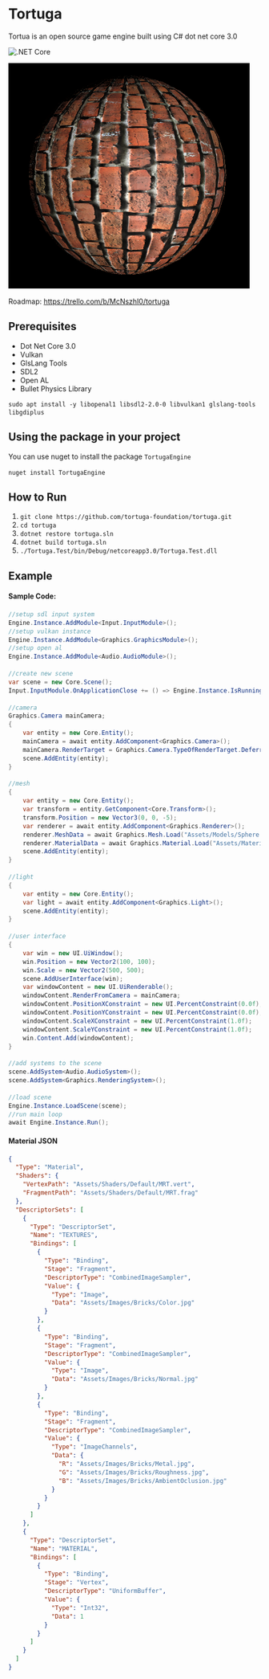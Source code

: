 # Tortuga

Tortua is an open source game engine built using C# dot net core 3.0

![.NET Core](https://github.com/tortuga-foundation/tortuga/workflows/.NET%20Core/badge.svg?branch=master)

![IMG](https://raw.githubusercontent.com/tortuga-foundation/tortuga/master/Assets/Images/Render/Bricks.png)

Roadmap: https://trello.com/b/McNszhI0/tortuga

## Prerequisites

- Dot Net Core 3.0
- Vulkan
- GlsLang Tools
- SDL2
- Open AL
- Bullet Physics Library

```
sudo apt install -y libopenal1 libsdl2-2.0-0 libvulkan1 glslang-tools libgdiplus
```

## Using the package in your project

You can use nuget to install the package `TortugaEngine`

`nuget install TortugaEngine`

## How to Run

1. `git clone https://github.com/tortuga-foundation/tortuga.git`
2. `cd tortuga`
3. `dotnet restore tortuga.sln`
4. `dotnet build tortuga.sln`
5. `./Tortuga.Test/bin/Debug/netcoreapp3.0/Tortuga.Test.dll`

## Example

#### Sample Code:
```c#
//setup sdl input system
Engine.Instance.AddModule<Input.InputModule>();
//setup vulkan instance
Engine.Instance.AddModule<Graphics.GraphicsModule>();
//setup open al
Engine.Instance.AddModule<Audio.AudioModule>();

//create new scene
var scene = new Core.Scene();
Input.InputModule.OnApplicationClose += () => Engine.Instance.IsRunning = false;

//camera
Graphics.Camera mainCamera;
{
    var entity = new Core.Entity();
    mainCamera = await entity.AddComponent<Graphics.Camera>();
    mainCamera.RenderTarget = Graphics.Camera.TypeOfRenderTarget.DeferredRendering;
    scene.AddEntity(entity);
}

//mesh
{
    var entity = new Core.Entity();
    var transform = entity.GetComponent<Core.Transform>();
    transform.Position = new Vector3(0, 0, -5);
    var renderer = await entity.AddComponent<Graphics.Renderer>();
    renderer.MeshData = await Graphics.Mesh.Load("Assets/Models/Sphere.obj");
    renderer.MaterialData = await Graphics.Material.Load("Assets/Materials/Bricks.json");
    scene.AddEntity(entity);
}

//light
{
    var entity = new Core.Entity();
    var light = await entity.AddComponent<Graphics.Light>();
    scene.AddEntity(entity);
}

//user interface
{
    var win = new UI.UiWindow();
    win.Position = new Vector2(100, 100);
    win.Scale = new Vector2(500, 500);
    scene.AddUserInterface(win);
    var windowContent = new UI.UiRenderable();
    windowContent.RenderFromCamera = mainCamera;
    windowContent.PositionXConstraint = new UI.PercentConstraint(0.0f);
    windowContent.PositionYConstraint = new UI.PercentConstraint(0.0f);
    windowContent.ScaleXConstraint = new UI.PercentConstraint(1.0f);
    windowContent.ScaleYConstraint = new UI.PercentConstraint(1.0f);
    win.Content.Add(windowContent);
}

//add systems to the scene
scene.AddSystem<Audio.AudioSystem>();
scene.AddSystem<Graphics.RenderingSystem>();

//load scene
Engine.Instance.LoadScene(scene);
//run main loop
await Engine.Instance.Run();
```

#### Material JSON
```json
{
  "Type": "Material",
  "Shaders": {
    "VertexPath": "Assets/Shaders/Default/MRT.vert",
    "FragmentPath": "Assets/Shaders/Default/MRT.frag"
  },
  "DescriptorSets": [
    {
      "Type": "DescriptorSet",
      "Name": "TEXTURES",
      "Bindings": [
        {
          "Type": "Binding",
          "Stage": "Fragment",
          "DescriptorType": "CombinedImageSampler",
          "Value": {
            "Type": "Image",
            "Data": "Assets/Images/Bricks/Color.jpg"
          }
        },
        {
          "Type": "Binding",
          "Stage": "Fragment",
          "DescriptorType": "CombinedImageSampler",
          "Value": {
            "Type": "Image",
            "Data": "Assets/Images/Bricks/Normal.jpg"
          }
        },
        {
          "Type": "Binding",
          "Stage": "Fragment",
          "DescriptorType": "CombinedImageSampler",
          "Value": {
            "Type": "ImageChannels",
            "Data": {
              "R": "Assets/Images/Bricks/Metal.jpg",
              "G": "Assets/Images/Bricks/Roughness.jpg",
              "B": "Assets/Images/Bricks/AmbientOclusion.jpg"
            }
          }
        }
      ]
    },
    {
      "Type": "DescriptorSet",
      "Name": "MATERIAL",
      "Bindings": [
        {
          "Type": "Binding",
          "Stage": "Vertex",
          "DescriptorType": "UniformBuffer",
          "Value": {
            "Type": "Int32",
            "Data": 1
          }
        }
      ]
    }
  ]
}
```
